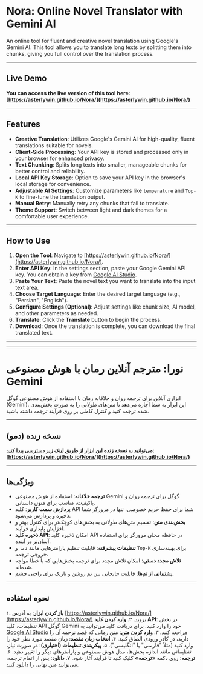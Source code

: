 # Nora: Online Novel Translator with Gemini AI

An online tool for fluent and creative novel translation using Google's Gemini AI. This tool allows you to translate long texts by splitting them into chunks, giving you full control over the translation process.

---

## **Live Demo**

**You can access the live version of this tool here:**
**[https://asterlywin.github.io/Nora/](https://asterlywin.github.io/Nora/)**

---

## **Features**

*   **Creative Translation**: Utilizes Google's Gemini AI for high-quality, fluent translations suitable for novels.
*   **Client-Side Processing**: Your API key is stored and processed only in your browser for enhanced privacy.
*   **Text Chunking**: Splits long texts into smaller, manageable chunks for better control and reliability.
*   **Local API Key Storage**: Option to save your API key in the browser's local storage for convenience.
*   **Adjustable AI Settings**: Customize parameters like `temperature` and `Top-K` to fine-tune the translation output.
*   **Manual Retry**: Manually retry any chunks that fail to translate.
*   **Theme Support**: Switch between light and dark themes for a comfortable user experience.

---

## **How to Use**

1.  **Open the Tool**: Navigate to [https://asterlywin.github.io/Nora/](https://asterlywin.github.io/Nora/).
2.  **Enter API Key**: In the settings section, paste your Google Gemini API key. You can obtain a key from [Google AI Studio](https://aistudio.google.com/app/apikey).
3.  **Paste Your Text**: Paste the novel text you want to translate into the input text area.
4.  **Choose Target Language**: Enter the desired target language (e.g., "Persian", "English").
5.  **Configure Settings (Optional)**: Adjust settings like chunk size, AI model, and other parameters as needed.
6.  **Translate**: Click the **Translate** button to begin the process.
7.  **Download**: Once the translation is complete, you can download the final translated text.

---
---

# **نورا: مترجم آنلاین رمان با هوش مصنوعی Gemini**

ابزاری آنلاین برای ترجمه روان و خلاقانه رمان با استفاده از هوش مصنوعی گوگل (Gemini). این ابزار به شما اجازه می‌دهد تا متن‌های طولانی را به صورت بخش‌بندی شده ترجمه کنید و کنترل کاملی بر روی فرآیند ترجمه داشته باشید.

---

## **نسخه زنده (دمو)**

**می‌توانید به نسخه زنده این ابزار از طریق لینک زیر دسترسی پیدا کنید:**
**[https://asterlywin.github.io/Nora/](https://asterlywin.github.io/Nora/)**

---

## **ویژگی‌ها**

*   **ترجمه خلاقانه**: استفاده از هوش مصنوعی Gemini گوگل برای ترجمه روان و باکیفیت، مناسب برای متون داستانی.
*   **پردازش سمت کاربر**: کلید API شما برای حفظ حریم خصوصی، تنها در مرورگر شما ذخیره و پردازش می‌شود.
*   **بخش‌بندی متن**: تقسیم متن‌های طولانی به بخش‌های کوچک‌تر برای کنترل بهتر و افزایش پایداری فرآیند.
*   **ذخیره کلید API**: امکان ذخیره کلید API در حافظه محلی مرورگر برای استفاده آسان‌تر در آینده.
*   **تنظیمات پیشرفته**: قابلیت تنظیم پارامترهایی مانند `دما` و `Top-K` برای بهینه‌سازی خروجی ترجمه.
*   **تلاش مجدد دستی**: امکان تلاش مجدد برای ترجمه بخش‌هایی که با خطا مواجه شده‌اند.
*   **پشتیبانی از تم‌ها**: قابلیت جابجایی بین تم روشن و تاریک برای راحتی چشم.

---

## **نحوه استفاده**

۱. **باز کردن ابزار**: به آدرس [https://asterlywin.github.io/Nora/](https://asterlywin.github.io/Nora/) بروید.
۲. **وارد کردن کلید API**: در بخش تنظیمات، کلید API گوگل Gemini خود را وارد کنید. برای دریافت کلید می‌توانید به [Google AI Studio](https://aistudio.google.com/app/apikey) مراجعه کنید.
۳. **وارد کردن متن**: متن رمانی که قصد ترجمه آن را دارید، در کادر ورودی الصاق کنید.
۴. **انتخاب زبان مقصد**: زبان مقصد مورد نظر خود را وارد کنید (مثلاً "فارسی" یا "انگلیسی").
۵. **پیکربندی تنظیمات (اختیاری)**: در صورت نیاز، تنظیماتی مانند اندازه بخش‌ها، مدل هوش مصنوعی و پارامترهای دیگر را تغییر دهید.
۶. **ترجمه**: روی دکمه **«ترجمه»** کلیک کنید تا فرآیند آغاز شود.
۷. **دانلود**: پس از اتمام ترجمه، می‌توانید متن نهایی را دانلود کنید.
